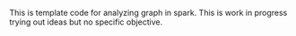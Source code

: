 This is template code for analyzing graph in spark. This is work in progress trying out ideas but no specific objective. 


